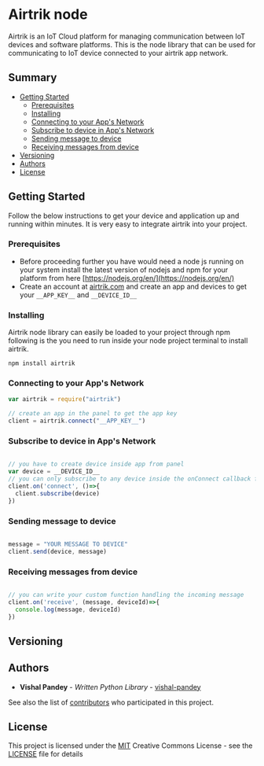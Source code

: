 # Airtrik node

Airtrik is an IoT Cloud platform for managing communication between IoT devices and software platforms.
This is the node library that can be used for communicating to IoT device connected to your airtrik app network.

## Summary

  - [Getting Started](#getting-started)
    - [Prerequisites](#prerequisites)
    - [Installing](#installing)
    - [Connecting to your App's Network](#connecting-to-your-Apps-Network)
    - [Subscribe to device in App's Network](#subscribe-to-device-in-Apps-Network)
    - [Sending message to device](#sending-message-to-device)
    - [Receiving messages from device](#receiving-messages-from-device)
  - [Versioning](#versioning)
  - [Authors](#authors)
  - [License](#license)

## Getting Started

Follow the below instructions to get your device and application up and running within minutes. It is very easy to integrate airtrik into your project.

### Prerequisites

- Before proceeding further you have would need a node js running on your system install the latest version of nodejs and npm for your platform from here [https://nodejs.org/en/](https://nodejs.org/en/)
- Create an account at [airtrik.com](https://airtrik.com/panel/) and create an app and devices to get your `__APP_KEY__` and `__DEVICE_ID__`

### Installing

Airtrik node library can easily be loaded to your project through npm following is the you need to run inside your node project terminal to install airtrik.

```
npm install airtrik
```

### Connecting to your App's Network

```javascript
var airtrik = require("airtrik")

// create an app in the panel to get the app key
client = airtrik.connect("__APP_KEY__")

```
### Subscribe to device in App's Network

```javascript

// you have to create device inside app from panel
var device = __DEVICE_ID__
// you can only subscribe to any device inside the onConnect callback function
client.on('connect', ()=>{
  client.subscribe(device)
})

```

### Sending message to device

```javascript

message = "YOUR MESSAGE TO DEVICE"
client.send(device, message)

```

### Receiving messages from device

```javascript

// you can write your custom function handling the incoming message
client.on('receive', (message, deviceId)=>{
  console.log(message, deviceId)
})

```

## Versioning



## Authors

  - **Vishal Pandey** - *Written Python Library* -
    [vishal-pandey](https://github.com/vishal-pandey)

See also the list of
[contributors](https://github.com/airtrik/node/contributors)
who participated in this project.

## License

This project is licensed under the [MIT](LICENSE)
Creative Commons License - see the [LICENSE](LICENSE) file for
details


